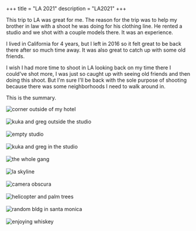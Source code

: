 +++
title = "LA 2021"
description = "LA2021"
+++

This trip to LA was great for me.  The reason for the trip was to help my brother in law with a shoot he was doing for his clothing line.  He rented a studio and we shot with a couple models there.  It was an experience. 

I lived in California for 4 years, but I left in 2016 so it felt great to be back there after so much time away.  It was also great to catch up with some old friends. 

I wish I had more time to shoot in LA looking back on my time there I could've shot more, I was just so caught up with seeing old friends and then doing this shoot.  But I'm sure I'll be back with the sole purpose of shooting because there was some neighborhoods I need to walk around in.

This is the summary.

![corner outside of my hotel](/images/photography/la/DSCF6553.JPG)  
<br>
![kuka and greg outside the studio](/images/photography/la/DSCF6556.JPG)  
<br>
![empty studio](/images/photography/la/DSCF6561.JPG)  
<br>
![kuka and greg in the studio](/images/photography/la/DSCF6584.JPG)  
<br>
![the whole gang](/images/photography/la/DSCF6840.JPG)  
<br>
![la skyline](/images/photography/la/DSCF7073.JPG)  
<br>
![camera obscura](/images/photography/la/DSCF7123.JPG)  
<br>
![helicopter and palm trees](/images/photography/la/DSCF7124.JPG)  
<br>
![random bldg in santa monica](/images/photography/la/DSCF7127.JPG)  
<br>
![enjoying whiskey](/images/photography/la/DSCF7616.JPG)  
<br>
